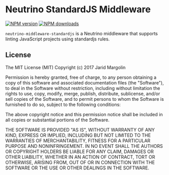# Neutrino StandardJS Middleware
[![NPM version][npm-image]][npm-url] [![NPM downloads][npm-downloads]][npm-url]

`neutrino-middleware-standardjs` is a Neutrino middleware that supports linting JavaScript projects using standardjs rules.

[npm-image]: https://img.shields.io/npm/v/neutrino-middleware-standardjs.svg
[npm-downloads]: https://img.shields.io/npm/dt/neutrino-middleware-standardjs.svg
[npm-url]: https://npmjs.org/package/neutrino-middleware-standardjs

## License

The MIT License (MIT) Copyright (c) 2017 Jarid Margolin

Permission is hereby granted, free of charge, to any person obtaining a copy of this software and associated documentation files (the "Software"), to deal in the Software without restriction, including without limitation the rights to use, copy, modify, merge, publish, distribute, sublicense, and/or sell copies of the Software, and to permit persons to whom the Software is furnished to do so, subject to the following conditions:

The above copyright notice and this permission notice shall be included in all copies or substantial portions of the Software.

THE SOFTWARE IS PROVIDED "AS IS", WITHOUT WARRANTY OF ANY KIND, EXPRESS OR IMPLIED, INCLUDING BUT NOT LIMITED TO THE WARRANTIES OF MERCHANTABILITY, FITNESS FOR A PARTICULAR PURPOSE AND NONINFRINGEMENT. IN NO EVENT SHALL THE AUTHORS OR COPYRIGHT HOLDERS BE LIABLE FOR ANY CLAIM, DAMAGES OR OTHER LIABILITY, WHETHER IN AN ACTION OF CONTRACT, TORT OR OTHERWISE, ARISING FROM, OUT OF OR IN CONNECTION WITH THE SOFTWARE OR THE USE OR OTHER DEALINGS IN THE SOFTWARE.
